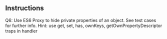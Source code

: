## Instructions

Q6: Use ES6 Proxy to hide private properties of an object.
See test cases for further info.
Hint: use
  get,
  set,
  has,
  ownKeys,
  getOwnPropertyDescriptor
  traps in handler
